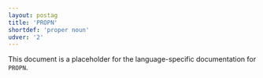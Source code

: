 ```yaml
---
layout: postag
title: 'PROPN'
shortdef: 'proper noun'
udver: '2'
---
```


This document is a placeholder for the language-specific documentation
for `PROPN`.
